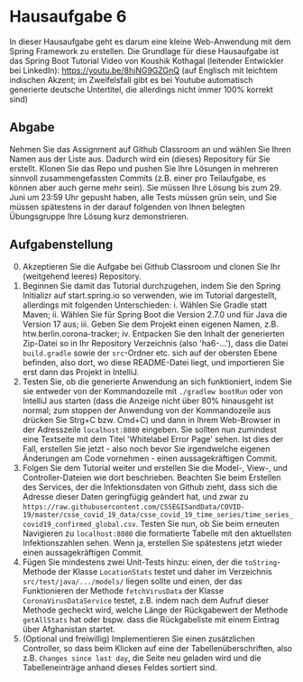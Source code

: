 # Hausaufgabe 6

In dieser Hausaufgabe geht es darum eine kleine Web-Anwendung mit dem Spring Framework zu erstellen. 
Die Grundlage für diese Hausaufgabe ist das Spring Boot Tutorial Video von Koushik Kothagal (leitender Entwickler bei LinkedIn): https://youtu.be/8hjNG9GZGnQ (auf Englisch mit leichtem indischen Akzent; im Zweifelsfall gibt es bei Youtube automatisch generierte deutsche Untertitel, die allerdings nicht immer 100% korrekt sind)

## Abgabe

Nehmen Sie das Assignment auf Github Classroom an und wählen Sie Ihren Namen aus der Liste aus.
Dadurch wird ein (dieses) Repository für Sie erstellt. 
Klonen Sie das Repo und pushen Sie Ihre Lösungen in mehreren sinnvoll zusammengefassten Commits (z.B. einer pro Teilaufgabe, es können aber auch gerne mehr sein).
Sie müssen Ihre Lösung bis zum 29. Juni um 23:59 Uhr gepusht haben, alle Tests müssen grün sein, und Sie müssen spätestens in der darauf folgenden von Ihnen belegten Übungsgruppe Ihre Lösung kurz demonstrieren.

## Aufgabenstellung

0.  Akzeptieren Sie die Aufgabe bei Github Classroom und clonen Sie Ihr (weitgehend leeres) Repository.
1.  Beginnen Sie damit das Tutorial durchzugehen, indem Sie den Spring Initializr auf start.spring.io so verwenden, wie im Tutorial dargestellt, allerdings mit folgenden Unterschieden: i. Wählen Sie Gradle statt Maven; ii. Wählen Sie für Spring Boot die Version 2.7.0 und für Java die Version 17 aus; iii. Geben Sie dem Projekt einen eigenen Namen, z.B. htw.berlin.corona-tracker; iv. Entpacken Sie den Inhalt der generierten Zip-Datei so in Ihr Repository Verzeichnis (also 'ha6-...'), dass die Datei `build.gradle` sowie der `src`-Ordner etc. sich auf der obersten Ebene befinden, also dort, wo diese README-Datei liegt, und importieren Sie erst dann das Projekt in IntelliJ.
2.  Testen Sie, ob die generierte Anwendung an sich funktioniert, indem Sie sie entweder von der Kommandozeile mit `./gradlew bootRun` oder von IntelliJ aus starten (dass die Anzeige nicht über 80% hinausgeht ist normal; zum stoppen der Anwendung von der Kommandozeile aus drücken Sie Strg+C bzw. Cmd+C) und dann in Ihrem Web-Browser in der Adresszeile `localhost:8080` eingeben. Sie sollten nun zumindest eine Textseite mit dem Titel 'Whitelabel Error Page' sehen. Ist dies der Fall, erstellen Sie jetzt - also noch bevor Sie irgendwelche eigenen Änderungen am Code vornehmen - einen aussagekräftigen Commit.
3.  Folgen Sie dem Tutorial weiter und erstellen Sie die Model-, View-, und Controller-Dateien wie dort beschrieben. Beachten Sie beim Erstellen des Services, der die Infektionsdaten von Github zieht, dass sich die Adresse dieser Daten geringfügig geändert hat, und zwar zu `https://raw.githubusercontent.com/CSSEGISandData/COVID-19/master/csse_covid_19_data/csse_covid_19_time_series/time_series_covid19_confirmed_global.csv`. Testen Sie nun, ob Sie beim erneuten Navigieren zu `localhost:8080` die formatierte Tabelle mit den aktuellsten Infektionszahlen sehen. Wenn ja, erstellen Sie spätestens jetzt wieder einen aussagekräftigen Commit.
4.  Fügen Sie mindestens zwei Unit-Tests hinzu: einen, der die `toString`-Methode der Klasse `LocationStats` testet und daher im Verzeichnis `src/test/java/.../models/` liegen sollte und einen, der das Funktionieren der Methode `fetchVirusData` der Klasse `CoronaVirusDataService` testet, z.B. indem nach dem Aufruf dieser Methode gecheckt wird, welche Länge der Rückgabewert der Methode `getAllStats` hat oder bspw. dass die Rückgabeliste mit einem Eintrag über Afghanistan startet.
5.  (Optional und freiwillig) Implementieren Sie einen zusätzlichen Controller, so dass beim Klicken auf eine der Tabellenüberschriften, also z.B. `Changes since last day`, die Seite neu geladen wird und die Tabelleneinträge anhand dieses Feldes sortiert sind. 
